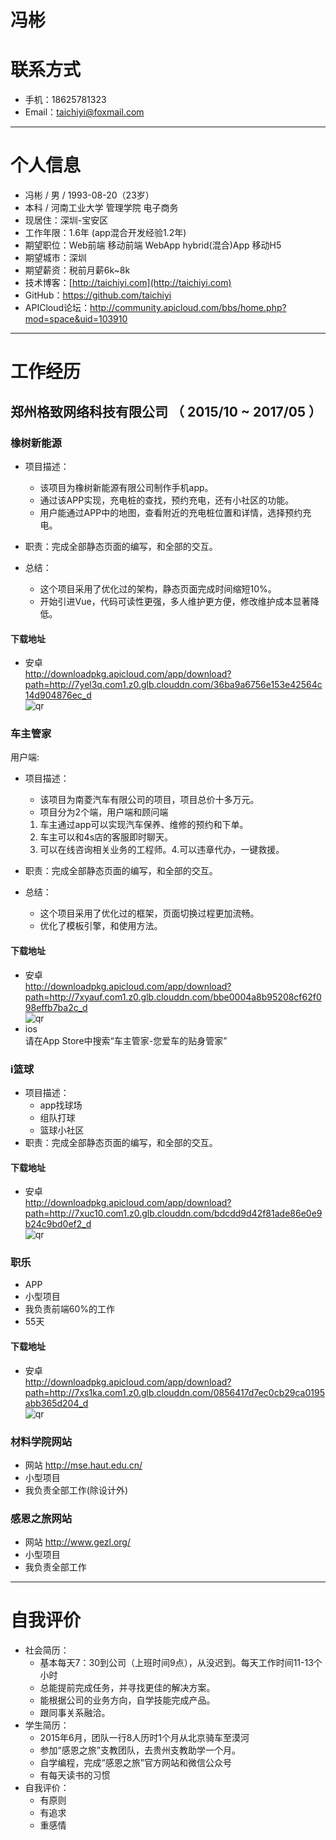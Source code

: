 <!-- # Android程序员简历模板

本简历模板由国内首家互联网人才拍卖网站「 [JobDeer.com](http://www.jobdeer.com) 」提供。

（括号里的是我们的顾问编写的说明，建议在简历书写完成后统一删除）

## 先讲讲怎样才是一份好的技术简历

首先，一份好的简历不光说明事实，更通过FAB模式来增强其说服力。

- Feature：是什么
- Advantage：比别人好在哪些地方
- Benefit：如果雇佣你，招聘方会得到什么好处 

其次，写简历和写议论文不同，过分的论证会显得自夸，反而容易引起反感，所以要点到为止。这里的技巧是，提供论据，把论点留给阅读简历的人自己去得出。放论据要具体，最基本的是要数字化，好的论据要让人印象深刻。

举个例子，下边内容是虚构的：

2006年，我参与了手机XX网发布系统WAPCMS的开发（```这部分是大家都会写的```）。作为核心程序员，我不但完成了网站界面、调度队列的开发工作，更提出了高效的组件级缓存系统，通过碎片化缓冲有效的提升了系统的渲染效率。（```这部分是很多同学忘掉的，要写出你在这个项目中具体负责的部分，以及你贡献出来的价值。```）在该系统上线后，Web前端性能从10QPS提升到200QPS，服务器由10台减少到3台（``` 通过量化的数字来增强可信度 ```）。2008年我升任WAPCMS项目负责人，带领一个3人小组支持着每天超过2亿的PV（``` 这就是Benefit。你能带给前雇主的价值，也就是你能带给新雇主的价值。 ```）。

有同学问，如果我在项目里边没有那么显赫的成绩可以说怎么办？讲不出成绩时，就讲你的成长。因为学习能力也是每家公司都看中的东西。你可以写你在这个项目里边遇到了一个什么样的问题，别人怎么解决的，你怎么解决的，你的方案好在什么地方，最终这个方案的效果如何。

具体、量化、有说服力，是技术简历特别需要注重的地方。

（以上内容在写完简历后，对每一段进行评估，完成后再删除）

 -->

# 冯彬

# 联系方式

- 手机：18625781323
- Email：taichiyi@foxmail.com

---

# 个人信息

- 冯彬 / 男 / 1993-08-20（23岁） 
- 本科 / 河南工业大学 管理学院 电子商务
- 现居住：深圳-宝安区
- 工作年限：1.6年 (app混合开发经验1.2年)
- 期望职位：Web前端 移动前端 WebApp hybrid(混合)App 移动H5
- 期望城市：深圳
- 期望薪资：税前月薪6k~8k
- 技术博客：[http://taichiyi.com](http://taichiyi.com)  
- GitHub：https://github.com/taichiyi
- APICloud论坛：http://community.apicloud.com/bbs/home.php?mod=space&uid=103910

---

# 工作经历

## 郑州格致网络科技有限公司 （ 2015/10 ~ 2017/05 ）

### 橡树新能源 

- 项目描述：
	- 该项目为橡树新能源有限公司制作手机app。
	- 通过该APP实现，充电桩的查找，预约充电，还有小社区的功能。
	- 用户能通过APP中的地图，查看附近的充电桩位置和详情，选择预约充电。

- 职责：完成全部静态页面的编写，和全部的交互。

- 总结：
	- 这个项目采用了优化过的架构，静态页面完成时间缩短10%。
	- 开始引进Vue，代码可读性更强，多人维护更方便，修改维护成本显著降低。

#### 下载地址
- 安卓  
   http://downloadpkg.apicloud.com/app/download?path=http://7yel3q.com1.z0.glb.clouddn.com/36ba9a6756e153e42564c14d904876ec_d  
    ![qr](http://oop4q34sz.bkt.clouddn.com/xiangshu-app.png)


### 车主管家 

用户端:

- 项目描述：
	- 该项目为南菱汽车有限公司的项目，项目总价十多万元。
	- 项目分为2个端，用户端和顾问端
	1. 车主通过app可以实现汽车保养、维修的预约和下单。
	2. 车主可以和4s店的客服即时聊天。
	3. 可以在线咨询相关业务的工程师。4.可以违章代办，一键救援。

- 职责：完成全部静态页面的编写，和全部的交互。

- 总结：
	- 这个项目采用了优化过的框架，页面切换过程更加流畅。
	- 优化了模板引擎，和使用方法。


#### 下载地址
- 安卓  
   http://downloadpkg.apicloud.com/app/download?path=http://7xyauf.com1.z0.glb.clouddn.com/bbe0004a8b95208cf62f098effb7ba2c_d  
   ![qr](http://oop4q34sz.bkt.clouddn.com/chezhu-app.png)
- ios  
   请在App Store中搜索“车主管家-您爱车的贴身管家”


### i篮球 

- 项目描述：
	- app找球场
	- 组队打球
	- 篮球小社区
- 职责：完成全部静态页面的编写，和全部的交互。

#### 下载地址
- 安卓  
   http://downloadpkg.apicloud.com/app/download?path=http://7xuc10.com1.z0.glb.clouddn.com/bdcdd9d42f81ade86e0e9b24c9bd0ef2_d  
    ![qr](http://oop4q34sz.bkt.clouddn.com/ibaskball-app.png)

### 职乐 

- APP
- 小型项目
- 我负责前端60%的工作
- 55天

#### 下载地址
- 安卓  
   http://downloadpkg.apicloud.com/app/download?path=http://7xs1ka.com1.z0.glb.clouddn.com/0856417d7ec0cb29ca0195abb365d204_d  
    ![qr](http://oop4q34sz.bkt.clouddn.com/zhile-app.png)


### 材料学院网站 

- 网站 http://mse.haut.edu.cn/
- 小型项目
- 我负责全部工作(除设计外)


### 感恩之旅网站 

- 网站 http://www.gezl.org/
- 小型项目
- 我负责全部工作


---

# 自我评价
- 社会简历：
  - 基本每天7：30到公司（上班时间9点），从没迟到。每天工作时间11-13个小时
  - 总能提前完成任务，并寻找更佳的解决方案。
  - 能根据公司的业务方向，自学技能完成产品。
  - 跟同事关系融洽。
- 学生简历：
  - 2015年6月，团队一行8人历时1个月从北京骑车至漠河
  - 参加“感恩之旅”支教团队，去贵州支教助学一个月。
  - 自学编程，完成“感恩之旅”官方网站和微信公众号
  - 有每天读书的习惯
- 自我评价：
  - 有原则
  - 有追求
  - 重感情